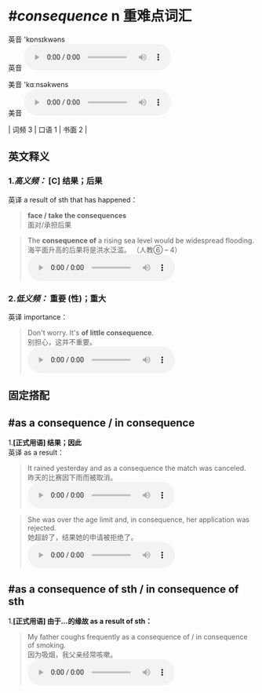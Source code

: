 # ***\#consequence*** n  重难点词汇
英音 'kɒnsɪkwəns  
英音
<audio src="./media/consequence-B.aac" controls="controls"></audio>

美音 'kɑːnsəkwens  
美音
<audio src="./media/consequence.aac" controls="controls"></audio>



| 词频 3 | 口语 1 | 书面 2 |  

英文释义
---
### 1.*高义频：* **[C] 结果；后果**  
英译 a result of sth that has happened：

 > **face / take the consequences**  
 > 面对/承担后果    

 > The **consequence of** a rising sea level would be widespread flooding.  
 > 海平面升高的后果将是洪水泛滥。  （人教⑥ – 4）  
<audio src="./media/1-consequence.aac" controls="controls"></audio>

### 2.*低义频：* **重要 (性)；重大**  
英译 importance：

 > Don't worry. It's **of little consequence**.  
 > 别担心，这并不重要。    
<audio src="./media/Consequence-101_AAC.aac" controls="controls"></audio>


固定搭配
---
## \#as a consequence / in consequence
1.**[正式用语] 结果；因此**  
英译 as a result：

 > It rained yesterday and as a consequence the match was canceled.  
 > 昨天的比赛因下雨而被取消。    
<audio src="./media/3-consequence.aac" controls="controls"></audio>

 > She was over the age limit and, in consequence, her application was rejected.  
 > 她超龄了，结果她的申请被拒绝了。    
<audio src="./media/4-consequence.aac" controls="controls"></audio>

## \#as a consequence of sth / in consequence of sth
1.**[正式用语] 由于…的缘故 as a result of sth：**  

 > My father coughs frequently as a consequence of / in consequence of smoking.  
 > 因为吸烟，我父亲经常咳嗽。    
<audio src="./media/consequence-My father coughs.aac" controls="controls"></audio>


